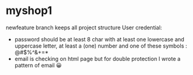 # myshop1
newfeature branch keeps all project structure
User credential:
* password should be at least 8 char with at least one lowercase and uppercase letter, at least a (one) number and one of these symbols : @#$%^&+=*
* email is checking on html page but for double protection I wrote a pattern of email 😀
